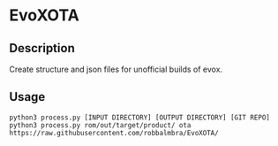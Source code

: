 # EvoXOTA

## Description

Create structure and json files for unofficial builds of evox.

## Usage

    python3 process.py [INPUT DIRECTORY] [OUTPUT DIRECTORY] [GIT REPO]
    python3 process.py rom/out/target/product/ ota https://raw.githubusercontent.com/robbalmbra/EvoXOTA/
